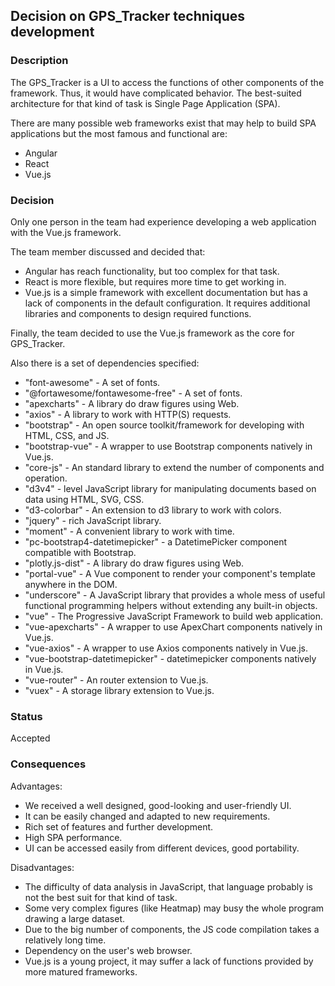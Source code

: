 ## Decision on GPS_Tracker techniques development

### Description

The GPS_Tracker is a UI to access the functions of other components of the framework. Thus, it would have complicated behavior. The best-suited architecture for that kind of task is Single Page Application (SPA).

There are many possible web frameworks exist that may help to build SPA applications but the most famous and functional are:

- Angular
- React
- Vue.js

### Decision

Only one person in the team had experience developing a web application with the Vue.js framework.

The team member discussed and decided that:

- Angular has reach functionality, but too complex for that task.
- React is more flexible, but requires more time to get working in.
- Vue.js is a simple framework with excellent documentation but has a lack of components in the default configuration. It requires additional libraries and components to design required functions.

Finally, the team decided to use the Vue.js framework as the core for GPS_Tracker.

Also there is a set of dependencies specified:

- "font-awesome" - A set of fonts.
- "@fortawesome/fontawesome-free" -  A set of fonts.
- "apexcharts" -  A library do draw figures using Web.
- "axios" -  A library to work with HTTP(S) requests.
- "bootstrap" -   An open source toolkit/framework for developing with HTML, CSS, and JS.
- "bootstrap-vue" -  A wrapper to use Bootstrap components natively in Vue.js.
- "core-js" -  An standard library to extend the number of components and operation.
- "d3v4" - level JavaScript library for manipulating documents based on data using HTML, SVG, CSS.
- "d3-colorbar" -  An extension to d3 library to work with colors.
- "jquery" - rich JavaScript library.
- "moment" -  A convenient library to work with time.
- "pc-bootstrap4-datetimepicker" -  a DatetimePicker component compatible with Bootstrap.
- "plotly.js-dist" -   A library do draw figures using Web.
- "portal-vue" -  A Vue component to render your component's template anywhere in the DOM.
- "underscore" - A JavaScript library that provides a whole mess of useful functional programming helpers without extending any built-in objects.
- "vue" -  The Progressive JavaScript Framework to build web application.
- "vue-apexcharts" -  A wrapper to use ApexChart components natively in Vue.js.
- "vue-axios" -  A wrapper to use Axios components natively in Vue.js.
- "vue-bootstrap-datetimepicker" - datetimepicker components natively in Vue.js.
- "vue-router" -  An router extension to Vue.js.
- "vuex" -  A storage library extension to Vue.js.

### Status

Accepted

### Consequences

Advantages:

- We received a well designed, good-looking  and user-friendly UI.
- It can be easily changed and adapted to new requirements.
- Rich set of features and further development.
- High SPA performance.
- UI can be accessed easily from different devices, good portability.

Disadvantages:

- The difficulty of data analysis in JavaScript, that language probably is not the best suit for that kind of task.
- Some very complex figures (like Heatmap) may busy the whole program drawing a large dataset.
- Due to the big number of components, the JS code compilation takes a relatively long time.
- Dependency on the user's web browser.
- Vue.js is a young project, it may suffer a lack of functions provided by more matured frameworks.
